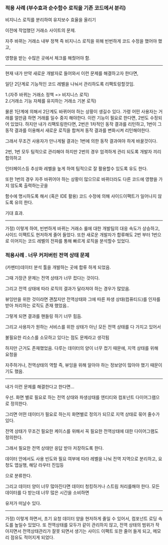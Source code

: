 ### 적용 사례 (부수효과 순수함수 로직을 기존 코드에서 분리)

비지니스 로직를 분리하여 유지보수 효율을 올리기

이전에 작업했던 거래소 사이트의 문제.

자주 바뀌는 거래소 내부 정책 즉 비지니스 로직을 위해 빈번하게 코드 수정을 했어야 했고, 

영향을 받는 수많은 곳에서 체크를 해줬어야 함.

------

현재 내가 만약 새로운 개발자로 들어와서 이런 문제를 해결하고자 한다면,

일단 2단계로 기능적인 코드 레벨을 나눠서 관리하도록 리팩토링할것임.

1.(자주 바뀌는 거래소 정책 => 비지니스 로직)  
2.(거래소 기능 자체를 유지하는 거래소 기본 로직)

물론 1단계에 의해서 2단계도 바뀌어야 하는 상황이 생길수 있다. 가령 
어떤 사용자는 거래를 얼만큼 하면 거래를 일수 중지 해야한다. 이런 기능이 필요로 한다면,
2번도 수정되어 있었다. 하지만 내가 리팩토링한다면, 2번은 1차적인 동작 결과를 리턴하고, 
1번이 그 동작 결과를 이용해서 새로운 로직을 합쳐져 동작 결과를 변화시켜 리턴해야한다.

그래서 무조건 사용자가 만나게될 결과는 1번에 의한 동작 결과여야 하게 바꿀것이다.

2번, 1번 모두 팀적으로 관리해야 하지만 2번의 경우 엄격하게 관리 되도록 개발자 끼리 합의하고

인터페이스등 추상화 레벨을 높게 하여 팀적으로 잘 활용할수 있도록 유도 한다.

또한 1번의 경우 자주 바뀌어야 하는 상황이 많으므로 바뀌더라도 다른 코드에 영향을 가지 않도록 출력하는곳을 

함수에 명시하도록 해서 (혹은 IDE 활용) 코드 수정에 의해 사이드이팩트가 일어나지 않도록 유의 한다.

기대 효과.

---

가정) 이렇게 하여, 빈번하게 바뀌는 거래소 룰에 대한 개발팀의 대응 속도가 상승하고, 사이드 이팩트도 현저하게 줄어 들었다.
또한 새로운 개발자가 합류해도 2번 부터 1번으로 이어지는 코드 레벨의 전파를 통해 빠르게 로직을 분석할수 있었다.




### 적용사례 . 너무 커저버린 전역 상태 문제

(카펜터)데이터 분석 툴을 개발하는 곳에 합류 하게 되었음.

그때 가장큰 문제는 전역 상태가 너무 컸다는 것이다.

그리고 전역 상태에 따라 로직의 결과가 달라져야 하는 경우가 많았음. 

뷰잉만을 위한 것이라면 괜찮지만 전역상태와 그에 따른 파생 상태(컴퓨티드)를 
인자를 받아 처리하는 로직도 존재 했었음..

그렇게 되면 결과를 핸들링 하기 너무 힘듬.

그리고 사용자가 원하는 서비스를 위한 상태가 아닌 모든 전역 상태를 다 가지고 있어서

불필요한 리소스를 소모하고 있다는 점도 문제라고 생각됨

하지만 근거도 존재했었음. 다루는 데이터의 양이 너무 컸기 때문에, 지역 상태를 위해 요청을

자주하거나, 전역상태의 역할 즉, 뷰잉을 위해 알아야 하는 정보양이 많아야 했기 때문이기도 했음.
 
------

내가 이런 문제를 해결한다고 한다면...

우선. 화면 별로 필요로 하는 전역 상태와 파생상태를 엔티티와 컴포넌트 다이어그램으로 정의한다.

그리면 어떤 데이터가 필요로 하는지 화면별로 정의가 되므로 지역 상태로 묶어 줄수가 있다.

전역 상태가 무조건 필요한 케이스를 위해서 꼭 필요한 전역상태에 대한 다이어그램도 정의한다.

그래서 필요한 전역 상태만 응답 받아 저장하도록 한다.

데이터 안에서도 사용 빈도와 필요 여부에 따라 레벨을 나눠 전역 지역으로 분리하고, 요청도 앱실행, 해당 라우터 진입등

으로 분류한다.

그리고 데이터 양이 너무 많아진다면 데이터 청킹하거나 스트림 처리를해야 한다. 모든 데이터를 다 받는데 너무 많은   시간을 소비하면

유저가 떠날수 있다. 

----
가정) 이렇게 하면서, 초기 요청 데이터 양을 현저하게 줄일 수 있어서,  컴포넌트 로딩 속도를 높일수 있었다. 또 전역상태를 모두가 같이 관리하지 않고,
전역 상태의 범위가 작아지면서 전역상태관리가 잘못 되면서 생기는 사이드 이팩트 또한 줄어 들게 되고, 메모리 점유도 적어지게 되었다.












